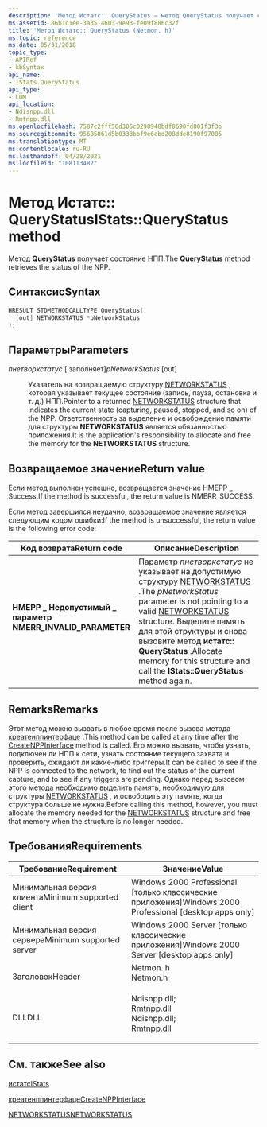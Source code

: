 ```yaml
---
description: 'Метод Истатс:: QueryStatus — метод QueryStatus получает состояние НПП.'
ms.assetid: 86b1c1ee-3a35-4603-9e93-fe09f886c32f
title: 'Метод Истатс:: QueryStatus (Netmon. h)'
ms.topic: reference
ms.date: 05/31/2018
topic_type:
- APIRef
- kbSyntax
api_name:
- IStats.QueryStatus
api_type:
- COM
api_location:
- Ndisnpp.dll
- Rmtnpp.dll
ms.openlocfilehash: 7587c2fff56d305c0298948bdf8690fd801f3f3b
ms.sourcegitcommit: 95685061d5b0333bbf9e6ebd208dde8190f97005
ms.translationtype: MT
ms.contentlocale: ru-RU
ms.lasthandoff: 04/28/2021
ms.locfileid: "108113482"
---
```

# <a name="istatsquerystatus-method"></a><span data-ttu-id="388ed-103">Метод Истатс:: QueryStatus</span><span class="sxs-lookup"><span data-stu-id="388ed-103">IStats::QueryStatus method</span></span>

<span data-ttu-id="388ed-104">Метод **QueryStatus** получает состояние НПП.</span><span class="sxs-lookup"><span data-stu-id="388ed-104">The **QueryStatus** method retrieves the status of the NPP.</span></span>

## <a name="syntax"></a><span data-ttu-id="388ed-105">Синтаксис</span><span class="sxs-lookup"><span data-stu-id="388ed-105">Syntax</span></span>


```C++
HRESULT STDMETHODCALLTYPE QueryStatus(
  [out] NETWORKSTATUS *pNetworkStatus
);
```



## <a name="parameters"></a><span data-ttu-id="388ed-106">Параметры</span><span class="sxs-lookup"><span data-stu-id="388ed-106">Parameters</span></span>

<dl> <dt>

<span data-ttu-id="388ed-107">*пнетворкстатус* \[ заполняет\]</span><span class="sxs-lookup"><span data-stu-id="388ed-107">*pNetworkStatus* \[out\]</span></span>
</dt> <dd>

<span data-ttu-id="388ed-108">Указатель на возвращаемую структуру [NETWORKSTATUS](networkstatus.md) , которая указывает текущее состояние (запись, пауза, остановка и т. д.) НПП.</span><span class="sxs-lookup"><span data-stu-id="388ed-108">Pointer to a returned [NETWORKSTATUS](networkstatus.md) structure that indicates the current state (capturing, paused, stopped, and so on) of the NPP.</span></span> <span data-ttu-id="388ed-109">Ответственность за выделение и освобождение памяти для структуры **NETWORKSTATUS** является обязанностью приложения.</span><span class="sxs-lookup"><span data-stu-id="388ed-109">It is the application's responsibility to allocate and free the memory for the **NETWORKSTATUS** structure.</span></span>

</dd> </dl>

## <a name="return-value"></a><span data-ttu-id="388ed-110">Возвращаемое значение</span><span class="sxs-lookup"><span data-stu-id="388ed-110">Return value</span></span>

<span data-ttu-id="388ed-111">Если метод выполнен успешно, возвращается значение НМЕРР \_ Success.</span><span class="sxs-lookup"><span data-stu-id="388ed-111">If the method is successful, the return value is NMERR\_SUCCESS.</span></span>

<span data-ttu-id="388ed-112">Если метод завершился неудачно, возвращаемое значение является следующим кодом ошибки:</span><span class="sxs-lookup"><span data-stu-id="388ed-112">If the method is unsuccessful, the return value is the following error code:</span></span>



| <span data-ttu-id="388ed-113">Код возврата</span><span class="sxs-lookup"><span data-stu-id="388ed-113">Return code</span></span>                                                                                              | <span data-ttu-id="388ed-114">Описание</span><span class="sxs-lookup"><span data-stu-id="388ed-114">Description</span></span>                                                                                                                                                                                              |
|----------------------------------------------------------------------------------------------------------|----------------------------------------------------------------------------------------------------------------------------------------------------------------------------------------------------------|
| <dl> <span data-ttu-id="388ed-115"><dt>**НМЕРР \_ Недопустимый \_ параметр**</dt></span><span class="sxs-lookup"><span data-stu-id="388ed-115"><dt>**NMERR\_INVALID\_PARAMETER**</dt></span></span> </dl> | <span data-ttu-id="388ed-116">Параметр *пнетворкстатус* не указывает на допустимую структуру [NETWORKSTATUS](networkstatus.md) .</span><span class="sxs-lookup"><span data-stu-id="388ed-116">The *pNetworkStatus* parameter is not pointing to a valid [NETWORKSTATUS](networkstatus.md) structure.</span></span> <span data-ttu-id="388ed-117">Выделите память для этой структуры и снова вызовите метод **истатс:: QueryStatus** .</span><span class="sxs-lookup"><span data-stu-id="388ed-117">Allocate memory for this structure and call the **IStats::QueryStatus** method again.</span></span><br/> |



 

## <a name="remarks"></a><span data-ttu-id="388ed-118">Remarks</span><span class="sxs-lookup"><span data-stu-id="388ed-118">Remarks</span></span>

<span data-ttu-id="388ed-119">Этот метод можно вызвать в любое время после вызова метода [креатенппинтерфаце](createnppinterface.md) .</span><span class="sxs-lookup"><span data-stu-id="388ed-119">This method can be called at any time after the [CreateNPPInterface](createnppinterface.md) method is called.</span></span> <span data-ttu-id="388ed-120">Его можно вызвать, чтобы узнать, подключен ли НПП к сети, узнать состояние текущего захвата и проверить, ожидают ли какие-либо триггеры.</span><span class="sxs-lookup"><span data-stu-id="388ed-120">It can be called to see if the NPP is connected to the network, to find out the status of the current capture, and to see if any triggers are pending.</span></span> <span data-ttu-id="388ed-121">Однако перед вызовом этого метода необходимо выделить память, необходимую для структуры [NETWORKSTATUS](networkstatus.md) , и освободить эту память, когда структура больше не нужна.</span><span class="sxs-lookup"><span data-stu-id="388ed-121">Before calling this method, however, you must allocate the memory needed for the [NETWORKSTATUS](networkstatus.md) structure and free that memory when the structure is no longer needed.</span></span>

## <a name="requirements"></a><span data-ttu-id="388ed-122">Требования</span><span class="sxs-lookup"><span data-stu-id="388ed-122">Requirements</span></span>



| <span data-ttu-id="388ed-123">Требование</span><span class="sxs-lookup"><span data-stu-id="388ed-123">Requirement</span></span> | <span data-ttu-id="388ed-124">Значение</span><span class="sxs-lookup"><span data-stu-id="388ed-124">Value</span></span> |
|-------------------------------------|----------------------------------------------------------------------------------------------------------------------------------------------------------|
| <span data-ttu-id="388ed-125">Минимальная версия клиента</span><span class="sxs-lookup"><span data-stu-id="388ed-125">Minimum supported client</span></span><br/> | <span data-ttu-id="388ed-126">Windows 2000 Professional \[только классические приложения\]</span><span class="sxs-lookup"><span data-stu-id="388ed-126">Windows 2000 Professional \[desktop apps only\]</span></span><br/>                                                                                               |
| <span data-ttu-id="388ed-127">Минимальная версия сервера</span><span class="sxs-lookup"><span data-stu-id="388ed-127">Minimum supported server</span></span><br/> | <span data-ttu-id="388ed-128">Windows 2000 Server \[только классические приложения\]</span><span class="sxs-lookup"><span data-stu-id="388ed-128">Windows 2000 Server \[desktop apps only\]</span></span><br/>                                                                                                     |
| <span data-ttu-id="388ed-129">Заголовок</span><span class="sxs-lookup"><span data-stu-id="388ed-129">Header</span></span><br/>                   | <dl> <span data-ttu-id="388ed-130"><dt>Netmon. h</dt></span><span class="sxs-lookup"><span data-stu-id="388ed-130"><dt>Netmon.h</dt></span></span> </dl>                                                                      |
| <span data-ttu-id="388ed-131">DLL</span><span class="sxs-lookup"><span data-stu-id="388ed-131">DLL</span></span><br/>                      | <dl> <span data-ttu-id="388ed-132"><dt>Ndisnpp.dll; </dt> <dt>Rmtnpp.dll</dt></span><span class="sxs-lookup"><span data-stu-id="388ed-132"><dt>Ndisnpp.dll; </dt> <dt>Rmtnpp.dll</dt></span></span> </dl> |



## <a name="see-also"></a><span data-ttu-id="388ed-133">См. также</span><span class="sxs-lookup"><span data-stu-id="388ed-133">See also</span></span>

<dl> <dt>

[<span data-ttu-id="388ed-134">истатс</span><span class="sxs-lookup"><span data-stu-id="388ed-134">IStats</span></span>](istats.md)
</dt> <dt>

[<span data-ttu-id="388ed-135">креатенппинтерфаце</span><span class="sxs-lookup"><span data-stu-id="388ed-135">CreateNPPInterface</span></span>](createnppinterface.md)
</dt> <dt>

[<span data-ttu-id="388ed-136">NETWORKSTATUS</span><span class="sxs-lookup"><span data-stu-id="388ed-136">NETWORKSTATUS</span></span>](networkstatus.md)
</dt> </dl>

 

 




